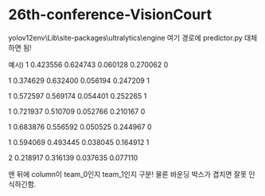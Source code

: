 # 26th-conference-VisionCourt
yolov12env\Lib\site-packages\ultralytics\engine 
여기 경로에 predictor.py 대체하면 됨!

예시)
1 0.423556 0.624743 0.060128 0.270062 0

1 0.374629 0.632400 0.056194 0.247209 1

1 0.572597 0.569174 0.054401 0.252265 1

1 0.721937 0.510709 0.052766 0.210167 0

1 0.683876 0.556592 0.050525 0.244967 0

1 0.594069 0.493445 0.038045 0.164912 1

2 0.218917 0.316139 0.037635 0.077110

맨 뒤에 column이 team_0인지 team_1인지 구분!
물론 바운딩 박스가 겹치면 잘못 인식하긴함.
